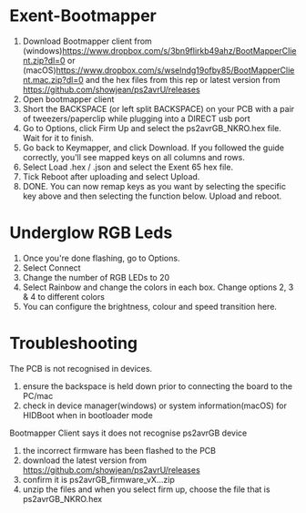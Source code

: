# Exent-Bootmapper
1. Download Bootmapper client from (windows)https://www.dropbox.com/s/3bn9flirkb49ahz/BootMapperClient.zip?dl=0 or (macOS)https://www.dropbox.com/s/wselndg19ofby85/BootMapperClient.mac.zip?dl=0 and the hex files from this rep or latest version from https://github.com/showjean/ps2avrU/releases
2. Open bootmapper client
3. Short the BACKSPACE (or left split BACKSPACE) on your PCB with a pair of tweezers/paperclip while plugging into a DIRECT usb port 
4. Go to Options, click Firm Up and select the ps2avrGB_NKRO.hex file. Wait for it to finish.
5. Go back to Keymapper, and click Download. If you followed the guide correctly, you'll see mapped keys on all columns and rows.
6. Select Load .hex / .json and select the Exent 65 hex file.
7. Tick Reboot after uploading and select Upload.
8. DONE. You can now remap keys as you want by selecting the specific key above and then selecting the function below. Upload and reboot. 

# Underglow RGB Leds
1. Once you're done flashing, go to Options. 
2. Select Connect
3. Change the number of RGB LEDs to 20
4. Select Rainbow and change the colors in each box. Change options 2, 3 & 4 to different colors  
5. You can configure the brightness, colour and speed transition here. 

# Troubleshooting
The PCB is not recognised in devices. 
1. ensure the backspace is held down prior to connecting the board to the PC/mac
2. check in device manager(windows) or system information(macOS) for HIDBoot when in bootloader mode

Bootmapper Client says it does not recognise ps2avrGB device
1. the incorrect firmware has been flashed to the PCB
2. download the latest version from https://github.com/showjean/ps2avrU/releases
3. confirm it is ps2avrGB_firmware_vX...zip
4. unzip the files and when you select firm up, choose the file that is ps2avrGB_NKRO.hex


  
